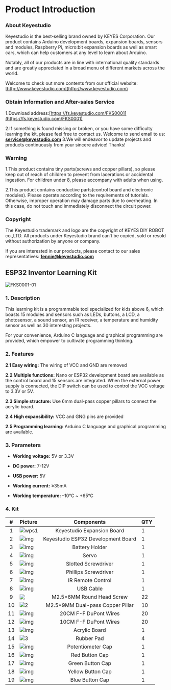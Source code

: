 # Product Introduction
### **About Keyestudio**

Keyestudio is the best-selling brand owned by KEYES Corporation. Our product contains Arduino development boards, expansion boards, sensors and modules, Raspberry Pi, micro:bit expansion boards as well as smart cars, which can help customers at any level to learn about Arduino.

Notably, all of our products are in line with international quality standards and are greatly appreciated in a broad menu of different markets across the world.

Welcome to check out more contents from our official website:[http://www.keyestudio.com](http://www.keyestudio.com)

### **Obtain Information and After-sales Service**

1.Download address:[https://fs.keyestudio.com/FKS0001](https://fs.keyestudio.com/FKS0001)

2.If something is found missing or broken, or you have some difficulty learning the kit, please feel free to contact us. Welcome to send email to us: **service@keyestudio.com**
3.We will endeavor to update projects and products continuously from your sincere advice! Thanks!

### **Warning**

1.This product contains tiny parts(screws and copper pillars), so please keep out of reach of children to prevent from lacerations or accidental ingestion. For children under 8, please accompany with adults when using.

2.This product contains conductive parts(control board and electronic modules). Please operate according to the requirements of tutorials. Otherwise, improper operation may damage parts due to overheating. In this case, do not touch and immediately disconnect the circuit power.

### **Copyright**
The Keyestudio trademark and logo are the copyright of KEYES DIY ROBOT co.,LTD. All products under Keyestudio brand can’t be copied, sold or resold without authorization by anyone or company.

If you are interested in our products, please contact to our sales representatives: **fennie@keyestudio.com**



## **ESP32 Inventor Learning Kit**

![FKS0001-01](./media/FKS0001-01.jpg)

### **1. Description**

This learning kit is a programmable tool specialized for kids above 6, which boasts 15 modules and sensors such as LEDs, buttons, a LCD, a photosensor, a sound sensor, an IR receiver, a temperature and humidity sensor as well as 30 interesting projects.

For your convenience, Arduino C language and graphical programming are provided, which empower to cultivate programming thinking.



### **2. Features**

**2.1 Easy wiring:** The wiring of VCC and GND are removed

**2.2 Multiple functions:** Nano or ESP32 development board are available as the control board and 15 sensors are integrated. When the external power supply is connected, the DIP switch can be used to control the VCC voltage to 3.3V or 5V.

**2.3 Simple structure:** Use 6mm dual-pass copper pillars to connect the acrylic board.

**2.4 High expansibility:** VCC and GNG pins are provided

**2.5  Programming learning:** Arduino C language and graphical programming are available.



### **3. Parameters**

- **Working voltage:** 5V or 3.3V
- **DC power:** 7-12V

- **USB power:**  5V
- **Working current:** ≥35mA

- **Working temperature:** –10°C ~ +65°C



### **4. Kit**

|  #   | Picture                                              |             Components             | QTY  |
| :--: | :--------------------------------------------------- | :--------------------------------: | :--- |
|  1   | ![wps1](./media/wps1-1682477414290-1.jpg)            |     Keyestudio Expansion Board     | 1    |
|  2   | ![img](./media/wps1-1682477517714-5.jpg)             | Keyestudio ESP32 Development Board | 1    |
|  3   | ![img](./media/wps2-1682477527023-7.jpg)             |           Battery Holder           | 1    |
|  4   | ![img](./media/wps3-1682477542676-10.jpg)            |               Servo                | 1    |
|  5   | ![img](./media/wps4-1682477554591-13.jpg)            |        Slotted Screwdriver         | 1    |
|  6   | ![img](./media/wps5-1682477566538-16.jpg)            |        Phillips Screwdriver        | 1    |
|  7   | ![img](./media/wps6-1682477578379-19.jpg)            |         IR Remote Control          | 1    |
|  8   | ![img](./media/wps7-1682477596572-22.jpg)            |             USB Cable              | 1    |
|  9   | ![](./media/1-1682327129215-21-1682477738502-25.png) |     M2.5*6MM Round Head Screw      | 22   |
|  10  | ![2](./media/2-1682477777172-28.png)                 |  M2.5*9MM Dual-pass Copper Pillar  | 10   |
|  11  | ![img](./media/wps8.png)                             |       20CM F-F DuPont Wires        | 20   |
|  12  | ![img](./media/wps9.png)                             |       10CM F-F DuPont Wires        | 20   |
|  13  | ![img](./media/wps10.jpg)                            |           Acrylic Board            | 1    |
|  14  | ![3](./media/3-1682477815450-34.png)                 |             Rubber Pad             | 4    |
|  15  | ![img](./media/wps11.jpg)                            |         Potentiometer Cap          | 1    |
|  16  | ![img](./media/wps12.jpg)                            |           Red Button Cap           | 1    |
|  17  | ![img](./media/wps13-1682477923521-44.jpg)           |          Green Button Cap          | 1    |
|  18  | ![img](./media/wps14-1682477933552-47.jpg)           |         Yellow Button Cap          | 1    |
|  19  | ![img](./media/wps15-1682477943771-50.jpg)           |          Blue Button Cap           | 1    |





